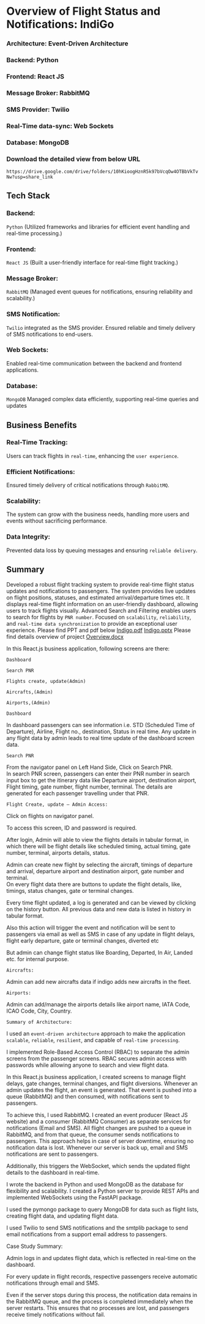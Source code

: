 # Overview of Flight Status and Notifications: IndiGo

### Architecture: Event-Driven Architecture
### Backend: Python
### Frontend: React JS
### Message Broker: RabbitMQ
### SMS Provider: Twilio
### Real-Time data-sync: Web Sockets
### Database: MongoDB

### Download the detailed view from below URL
`https://drive.google.com/drive/folders/10hKioogHznR5k97bVcqOw4OTBbVkTvNw?usp=share_link`



## Tech Stack
### Backend: 
`Python` (Utilized frameworks and libraries for efficient event handling and real-time processing.)
### Frontend: 
`React JS` (Built a user-friendly interface for real-time flight tracking.)
### Message Broker: 
`RabbitMQ` (Managed event queues for notifications, ensuring reliability and scalability.)
### SMS Notification: 
`Twilio` integrated as the SMS provider. Ensured reliable and timely delivery of SMS notifications to end-users.
### Web Sockets: 
Enabled real-time communication between the backend and frontend applications.
### Database: 
`MongoDB` Managed complex data efficiently, supporting real-time queries and updates

## Business Benefits
### Real-Time Tracking: 
Users can track flights in `real-time`, enhancing the `user experience`.

### Efficient Notifications: 
Ensured timely delivery of critical notifications through `RabbitMQ`.

### Scalability: 
The system can grow with the business needs, handling more users and events without sacrificing performance.
### Data Integrity:
Prevented data loss by queuing messages and ensuring `reliable delivery`.

## Summary
Developed a robust flight tracking system to provide real-time flight status updates and notifications to
passengers. The system provides live updates on flight positions, statuses, and estimated arrival/departure times etc. It displays real-time flight information on an user-friendly dashboard, allowing users to track flights visually. 
Advanced Search and Filtering enables users to search for flights by `PNR number`.
Focused on `scalability`, `reliability`, and `real-time data synchronization` to provide an exceptional user experience.
Please find PPT and pdf below
[Indigo.pdf](https://github.com/user-attachments/files/16424469/Indigo.pdf)
[Indigo.pptx](https://github.com/user-attachments/files/16425145/Indigo.pptx)
Please find details overview of project
[Overview.docx](https://github.com/user-attachments/files/16428444/Overview.docx)

In this React.js business application, following screens are there:  

`Dashboard`

`Search PNR`

`Flights create, update(Admin)`  

`Aircrafts,(Admin)`  

`Airports,(Admin)`  

 

`Dashboard`

In dashboard passengers can see information i.e. STD (Scheduled Time of Departure), Airline, Flight no., destination, Status in real time. Any update in any flight data by admin leads to real time update of the dashboard screen data. 

`Search PNR` 

From the navigator panel on Left Hand Side, Click on Search PNR.  
In search PNR screen, passengers can enter their PNR number in search input box to get the itinerary data like Departure airport, destination airport, Flight timing, gate number, flight number, terminal. The details are generated for each passenger travelling under that PNR. 

`Flight Create, update – Admin Access:`  

Click on flights on navigator panel. 

To access this screen, ID and password is required. 

After login, Admin will able to view the flights details in tabular format, in which there will be flight details like scheduled timing,  actual timing, gate number, terminal, airports details, status.  

Admin can create new flight by selecting the aircraft, timings of departure and arrival, departure airport and destination airport, gate number and terminal.  
On every flight data there are buttons to update the flight details, like, timings, status changes, gate or terminal changes.  

Every time flight updated, a log is generated and can be viewed by clicking on the history button. All previous data and new data is listed in history in tabular format.  

Also this action will trigger the event and notification will be sent to passengers via email as well as SMS in case of any update in flight delays, flight early departure, gate or terminal changes, diverted etc 

But admin can change flight status like Boarding, Departed, In Air, Landed etc. for internal purpose.  

`Aircrafts:`  

Admin can add new aircrafts data if indigo adds new aircrafts in the fleet.  

`Airports:`  

Admin can add/manage the airports details like airport name, IATA Code, ICAO Code, City, Country.  

`Summary of Architecture:`   

I used an `event-driven architecture` approach to make the application `scalable`, `reliable`, `resilient`, and capable of `real-time processing`.

I implemented Role-Based Access Control (RBAC) to separate the admin screens from the passenger screens. RBAC secures admin access with passwords while allowing anyone to search and view flight data.

In this React.js business application, I created screens to manage flight delays, gate changes, terminal changes, and flight diversions. Whenever an admin updates the flight, an event is generated. That event is pushed into a queue (RabbitMQ) and then consumed, with notifications sent to passengers.

To achieve this, I used RabbitMQ. I created an event producer (React JS website) and a consumer (RabbitMQ Consumer) as separate services for notifications (Email and SMS). All flight changes are pushed to a queue in RabbitMQ, and from that queue, the consumer sends notifications to passengers. This approach helps in case of server downtime, ensuring no notification data is lost. Whenever our server is back up, email and SMS notifications are sent to passengers.

Additionally, this triggers the WebSocket, which sends the updated flight details to the dashboard in real-time.

I wrote the backend in Python and used MongoDB as the database for flexibility and scalability. I created a Python server to provide REST APIs and implemented WebSockets using the FastAPI package.

I used the pymongo package to query MongoDB for data such as flight lists, creating flight data, and updating flight data.

I used Twilio to send SMS notifications and the smtplib package to send email notifications from a support email address to passengers.

Case Study Summary:

Admin logs in and updates flight data, which is reflected in real-time on the dashboard.

For every update in flight records, respective passengers receive automatic notifications through email and SMS.

Even if the server stops during this process, the notification data remains in the RabbitMQ queue, and the process is completed immediately when the server restarts. This ensures that no processes are lost, and passengers receive timely notifications without fail. 



